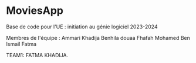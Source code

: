 # MoviesApp

Base de code pour l'UE : initiation au génie logiciel 2023-2024

Membres de l'équipe :
Ammari Khadija
Benhila douaa
Fhafah Mohamed
Ben Ismail Fatma

TEAM1:
FATMA
KHADIJA.
